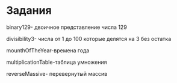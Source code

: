 # Задания

binary129- двоичное представление числа 129

divisibility3- числа от 1 до 100 которые делятся на 3 без остатка 

mounthOfTheYear-времена года 

multiplicationTable-таблица умножения 

reverseMassive- перевернутый массив 
